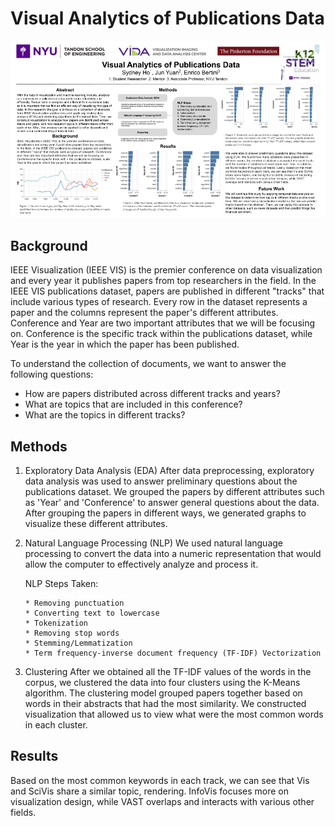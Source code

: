 # Visual Analytics of Publications Data

![Alt text](https://github.com/sydney-ho/publications-dataset-analysis/blob/main/Sydney%20Ho.png)

## Background

IEEE Visualization (IEEE VIS) is the premier conference on data visualization and every year it publishes papers from top researchers in the field. In the IEEE VIS publications dataset, papers are published in different "tracks" that include various types of research. Every row in the dataset represents a paper and the columns represent the paper's different attributes. Conference and Year are two important attributes that we will be focusing on. Conference is the specific track within the publications dataset, while Year is the year in which the paper has been published. 

To understand the collection of documents, we want to answer the following questions:

  * How are papers distributed across different tracks and years?
  * What are topics that are included in this conference?
  * What are the topics in different tracks?

## Methods

1. Exploratory Data Analysis (EDA)
After data preprocessing, exploratory data analysis was used to answer preliminary questions about the publications dataset. We grouped the papers by different attributes such as 'Year' and 'Conference' to answer general questions about the data. After grouping the papers in different ways, we generated graphs to visualize these different attributes.

2. Natural Language Processing (NLP)
We used natural language processing to convert the data into a numeric representation that would allow the computer to effectively analyze and process it.

     NLP Steps Taken:

       * Removing punctuation
       * Converting text to lowercase
       * Tokenization
       * Removing stop words
       * Stemming/Lemmatization
       * Term frequency-inverse document frequency (TF-IDF) Vectorization

3. Clustering
After we obtained all the TF-IDF values of the words in the corpus, we clustered the data into four clusters using the K-Means algorithm. The clustering model grouped papers together based on words in their abstracts that had the most similarity. We constructed visualization that allowed us to view what were the most common words in each cluster.

## Results

Based on the most common keywords in each track, we can see that Vis and SciVis share a similar topic, rendering. InfoVis focuses more on visualization design, while VAST overlaps and interacts with various other fields.
